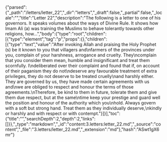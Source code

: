 {"parsed":{"_path":"/letters/letter_22","_dir":"letters","_draft":false,"_partial":false,"_locale":"","title":"Letter 22","description":"The following is a letter to one of his governors. It speaks volumes about the ways of Divine Rule. It shows how Imam Ali (a) was training the Muslims to behave tolerantly towards other religions, how...","body":{"type":"root","children":[{"type":"element","tag":"p","props":{},"children":[{"type":"text","value":"After invoking Allah and praising the Holy Prophet (s) be it known to you that villagers and\nfarmers of the provinces under you, complain of your harshness, arrogance and cruelty. They\ncomplain that you consider them mean, humble and insignificant and treat them scornfully. I\ndeliberated over their complaint and found that if, on account of their paganism they do not\ndeserve any favourable treatment of extra privileges, they do not deserve to be treated cruelly\nand harshly either. They are governed by us, they have made certain agreements with us and\nwe are obliged to respect and honour the terms of those agreements.\nTherefore, be kind to them in future, tolerate them and give them due respect, but at the same\ntime keep your prestige and guard well the position and honour of the authority which you\nhold. Always govern with a soft but strong hand. Treat them as they individually deserve,\nkindly or harshly and with respect or with contempt."}]}],"toc":{"title":"","searchDepth":2,"depth":2,"links":[]}},"_type":"markdown","_id":"content:3.letters:letter_22.md","_source":"content","_file":"3.letters/letter_22.md","_extension":"md"},"hash":"ASwt1gX6mr"}